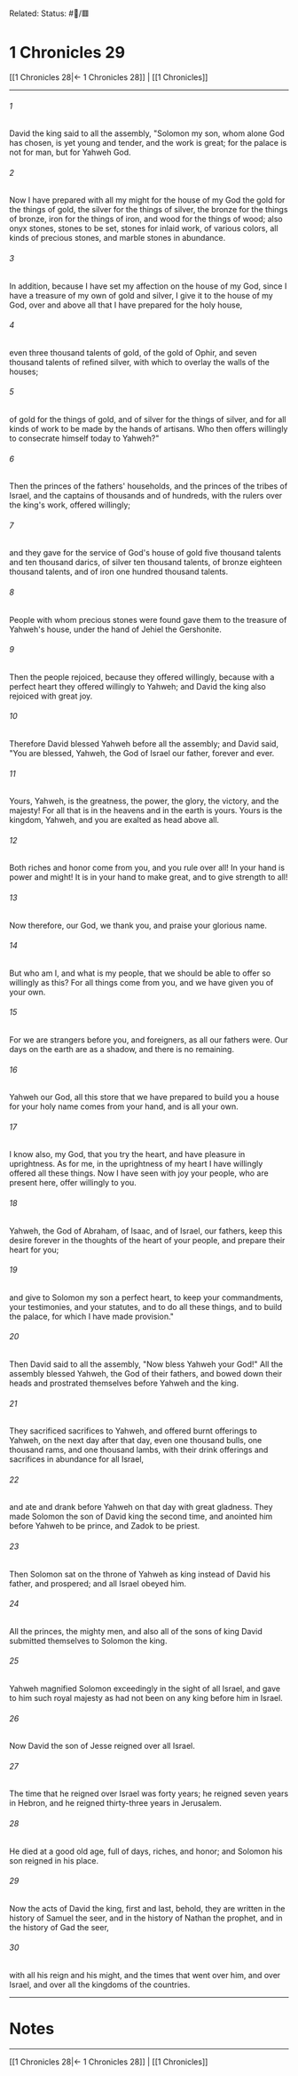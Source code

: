 Related:
Status: #📖/🟥
# 1 Chronicles 29

[[1 Chronicles 28|← 1 Chronicles 28]] | [[1 Chronicles]]
***



###### 1 
David the king said to all the assembly, "Solomon my son, whom alone God has chosen, is yet young and tender, and the work is great; for the palace is not for man, but for Yahweh God. 

###### 2 
Now I have prepared with all my might for the house of my God the gold for the things of gold, the silver for the things of silver, the bronze for the things of bronze, iron for the things of iron, and wood for the things of wood; also onyx stones, stones to be set, stones for inlaid work, of various colors, all kinds of precious stones, and marble stones in abundance. 

###### 3 
In addition, because I have set my affection on the house of my God, since I have a treasure of my own of gold and silver, I give it to the house of my God, over and above all that I have prepared for the holy house, 

###### 4 
even three thousand talents of gold, of the gold of Ophir, and seven thousand talents of refined silver, with which to overlay the walls of the houses; 

###### 5 
of gold for the things of gold, and of silver for the things of silver, and for all kinds of work to be made by the hands of artisans. Who then offers willingly to consecrate himself today to Yahweh?" 

###### 6 
Then the princes of the fathers' households, and the princes of the tribes of Israel, and the captains of thousands and of hundreds, with the rulers over the king's work, offered willingly; 

###### 7 
and they gave for the service of God's house of gold five thousand talents and ten thousand darics, of silver ten thousand talents, of bronze eighteen thousand talents, and of iron one hundred thousand talents. 

###### 8 
People with whom precious stones were found gave them to the treasure of Yahweh's house, under the hand of Jehiel the Gershonite. 

###### 9 
Then the people rejoiced, because they offered willingly, because with a perfect heart they offered willingly to Yahweh; and David the king also rejoiced with great joy. 

###### 10 
Therefore David blessed Yahweh before all the assembly; and David said, "You are blessed, Yahweh, the God of Israel our father, forever and ever. 

###### 11 
Yours, Yahweh, is the greatness, the power, the glory, the victory, and the majesty! For all that is in the heavens and in the earth is yours. Yours is the kingdom, Yahweh, and you are exalted as head above all. 

###### 12 
Both riches and honor come from you, and you rule over all! In your hand is power and might! It is in your hand to make great, and to give strength to all! 

###### 13 
Now therefore, our God, we thank you, and praise your glorious name. 

###### 14 
But who am I, and what is my people, that we should be able to offer so willingly as this? For all things come from you, and we have given you of your own. 

###### 15 
For we are strangers before you, and foreigners, as all our fathers were. Our days on the earth are as a shadow, and there is no remaining. 

###### 16 
Yahweh our God, all this store that we have prepared to build you a house for your holy name comes from your hand, and is all your own. 

###### 17 
I know also, my God, that you try the heart, and have pleasure in uprightness. As for me, in the uprightness of my heart I have willingly offered all these things. Now I have seen with joy your people, who are present here, offer willingly to you. 

###### 18 
Yahweh, the God of Abraham, of Isaac, and of Israel, our fathers, keep this desire forever in the thoughts of the heart of your people, and prepare their heart for you; 

###### 19 
and give to Solomon my son a perfect heart, to keep your commandments, your testimonies, and your statutes, and to do all these things, and to build the palace, for which I have made provision." 

###### 20 
Then David said to all the assembly, "Now bless Yahweh your God!" All the assembly blessed Yahweh, the God of their fathers, and bowed down their heads and prostrated themselves before Yahweh and the king. 

###### 21 
They sacrificed sacrifices to Yahweh, and offered burnt offerings to Yahweh, on the next day after that day, even one thousand bulls, one thousand rams, and one thousand lambs, with their drink offerings and sacrifices in abundance for all Israel, 

###### 22 
and ate and drank before Yahweh on that day with great gladness. They made Solomon the son of David king the second time, and anointed him before Yahweh to be prince, and Zadok to be priest. 

###### 23 
Then Solomon sat on the throne of Yahweh as king instead of David his father, and prospered; and all Israel obeyed him. 

###### 24 
All the princes, the mighty men, and also all of the sons of king David submitted themselves to Solomon the king. 

###### 25 
Yahweh magnified Solomon exceedingly in the sight of all Israel, and gave to him such royal majesty as had not been on any king before him in Israel. 

###### 26 
Now David the son of Jesse reigned over all Israel. 

###### 27 
The time that he reigned over Israel was forty years; he reigned seven years in Hebron, and he reigned thirty-three years in Jerusalem. 

###### 28 
He died at a good old age, full of days, riches, and honor; and Solomon his son reigned in his place. 

###### 29 
Now the acts of David the king, first and last, behold, they are written in the history of Samuel the seer, and in the history of Nathan the prophet, and in the history of Gad the seer, 

###### 30 
with all his reign and his might, and the times that went over him, and over Israel, and over all the kingdoms of the countries.

---
# Notes


***
[[1 Chronicles 28|← 1 Chronicles 28]] | [[1 Chronicles]]
